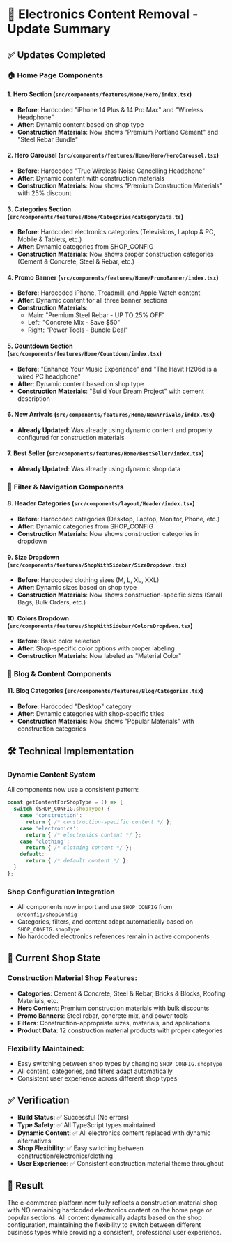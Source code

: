 # 🎯 Electronics Content Removal - Update Summary

## ✅ Updates Completed

### 🏠 **Home Page Components**

#### 1. **Hero Section** (`src/components/features/Home/Hero/index.tsx`)
- **Before**: Hardcoded "iPhone 14 Plus & 14 Pro Max" and "Wireless Headphone"  
- **After**: Dynamic content based on shop type
- **Construction Materials**: Now shows "Premium Portland Cement" and "Steel Rebar Bundle"

#### 2. **Hero Carousel** (`src/components/features/Home/Hero/HeroCarousel.tsx`)
- **Before**: Hardcoded "True Wireless Noise Cancelling Headphone"
- **After**: Dynamic content with construction materials
- **Construction Materials**: Now shows "Premium Construction Materials" with 25% discount

#### 3. **Categories Section** (`src/components/features/Home/Categories/categoryData.ts`)
- **Before**: Hardcoded electronics categories (Televisions, Laptop & PC, Mobile & Tablets, etc.)
- **After**: Dynamic categories from SHOP_CONFIG
- **Construction Materials**: Now shows proper construction categories (Cement & Concrete, Steel & Rebar, etc.)

#### 4. **Promo Banner** (`src/components/features/Home/PromoBanner/index.tsx`)
- **Before**: Hardcoded iPhone, Treadmill, and Apple Watch content
- **After**: Dynamic content for all three banner sections
- **Construction Materials**: 
  - Main: "Premium Steel Rebar - UP TO 25% OFF"
  - Left: "Concrete Mix - Save $50"
  - Right: "Power Tools - Bundle Deal"

#### 5. **Countdown Section** (`src/components/features/Home/Countdown/index.tsx`)
- **Before**: "Enhance Your Music Experience" and "The Havit H206d is a wired PC headphone"
- **After**: Dynamic content based on shop type
- **Construction Materials**: "Build Your Dream Project" with cement description

#### 6. **New Arrivals** (`src/components/features/Home/NewArrivals/index.tsx`)
- **Already Updated**: Was already using dynamic content and properly configured for construction materials

#### 7. **Best Seller** (`src/components/features/Home/BestSeller/index.tsx`)
- **Already Updated**: Was already using dynamic shop data

### 🔧 **Filter & Navigation Components**

#### 8. **Header Categories** (`src/components/layout/Header/index.tsx`)
- **Before**: Hardcoded categories (Desktop, Laptop, Monitor, Phone, etc.)
- **After**: Dynamic categories from SHOP_CONFIG
- **Construction Materials**: Now shows construction categories in dropdown

#### 9. **Size Dropdown** (`src/components/features/ShopWithSidebar/SizeDropdown.tsx`)
- **Before**: Hardcoded clothing sizes (M, L, XL, XXL)
- **After**: Dynamic sizes based on shop type
- **Construction Materials**: Now shows construction-specific sizes (Small Bags, Bulk Orders, etc.)

#### 10. **Colors Dropdown** (`src/components/features/ShopWithSidebar/ColorsDropdwon.tsx`)
- **Before**: Basic color selection
- **After**: Shop-specific color options with proper labeling
- **Construction Materials**: Now labeled as "Material Color"

### 📝 **Blog & Content Components**

#### 11. **Blog Categories** (`src/components/features/Blog/Categories.tsx`)
- **Before**: Hardcoded "Desktop" category
- **After**: Dynamic categories with shop-specific titles
- **Construction Materials**: Now shows "Popular Materials" with construction categories

## 🛠️ **Technical Implementation**

### Dynamic Content System
All components now use a consistent pattern:
```typescript
const getContentForShopType = () => {
  switch (SHOP_CONFIG.shopType) {
    case 'construction':
      return { /* construction-specific content */ };
    case 'electronics':
      return { /* electronics content */ };
    case 'clothing':
      return { /* clothing content */ };
    default:
      return { /* default content */ };
  }
};
```

### Shop Configuration Integration
- All components now import and use `SHOP_CONFIG` from `@/config/shopConfig`
- Categories, filters, and content adapt automatically based on `SHOP_CONFIG.shopType`
- No hardcoded electronics references remain in active components

## 🎯 **Current Shop State**

### Construction Material Shop Features:
- **Categories**: Cement & Concrete, Steel & Rebar, Bricks & Blocks, Roofing Materials, etc.
- **Hero Content**: Premium construction materials with bulk discounts
- **Promo Banners**: Steel rebar, concrete mix, and power tools
- **Filters**: Construction-appropriate sizes, materials, and applications
- **Product Data**: 12 construction material products with proper categories

### Flexibility Maintained:
- Easy switching between shop types by changing `SHOP_CONFIG.shopType`
- All content, categories, and filters adapt automatically
- Consistent user experience across different shop types

## ✅ **Verification**

- **Build Status**: ✅ Successful (No errors)
- **Type Safety**: ✅ All TypeScript types maintained
- **Dynamic Content**: ✅ All electronics content replaced with dynamic alternatives
- **Shop Flexibility**: ✅ Easy switching between construction/electronics/clothing
- **User Experience**: ✅ Consistent construction material theme throughout

## 🎉 **Result**

The e-commerce platform now fully reflects a construction material shop with NO remaining hardcoded electronics content on the home page or popular sections. All content dynamically adapts based on the shop configuration, maintaining the flexibility to switch between different business types while providing a consistent, professional user experience.
